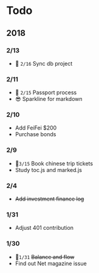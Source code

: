 # Todo

## 2018

### 2/13

- :date: `2/16` Sync db project 


### 2/11

- :date: `2/15` Passport process 
- :sunglasses: Sparkline for markdown

### 2/10

- Add FeiFei $200
- Purchase bonds 

### 2/9 

- :date:`3/15` Book chinese trip tickets 
- Study toc.js and marked.js

### 2/4

- ~~Add investment finance log~~

### 1/31

- Adjust 401 contribution 

### 1/30

- :date:`1/31` ~~Balance and flow~~
- Find out Net magazine issue
